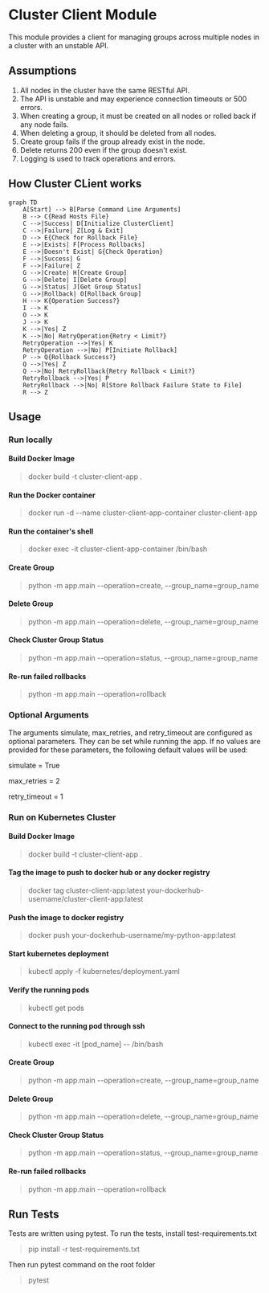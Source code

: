# Cluster Client Module

This module provides a client for managing groups across multiple nodes in a cluster with an unstable API.

## Assumptions

1. All nodes in the cluster have the same RESTful API.
2. The API is unstable and may experience connection timeouts or 500 errors.
3. When creating a group, it must be created on all nodes or rolled back if any node fails.
4. When deleting a group, it should be deleted from all nodes.
5. Create group fails if the group already exist in the node.
6. Delete returns 200 even if the group doesn't exist.
7. Logging is used to track operations and errors.

## How Cluster CLient works

```mermaid
graph TD
    A[Start] --> B[Parse Command Line Arguments]
    B --> C{Read Hosts File}
    C -->|Success| D[Initialize ClusterClient]
    C -->|Failure| Z[Log & Exit]
    D --> E{Check for Rollback File}
    E -->|Exists| F[Process Rollbacks]
    E -->|Doesn't Exist| G{Check Operation}
    F -->|Success| G
    F -->|Failure| Z
    G -->|Create| H[Create Group]
    G -->|Delete| I[Delete Group]
    G -->|Status| J[Get Group Status]
    G -->|Rollback| O[Rollback Group]
    H --> K{Operation Success?}
    I --> K
    O --> K
    J --> K
    K -->|Yes| Z
    K -->|No| RetryOperation{Retry < Limit?}
    RetryOperation -->|Yes| K
    RetryOperation -->|No| P[Initiate Rollback]
    P --> Q{Rollback Success?}
    Q -->|Yes| Z
    Q -->|No| RetryRollback{Retry Rollback < Limit?}
    RetryRollback -->|Yes| P
    RetryRollback -->|No| R[Store Rollback Failure State to File]
    R --> Z
```

## Usage

### Run locally

#### Build Docker Image

> docker build -t cluster-client-app .

#### Run the Docker container

> docker run -d --name cluster-client-app-container cluster-client-app

#### Run the container's shell

> docker exec -it cluster-client-app-container /bin/bash

#### Create Group

> python -m app.main --operation=create, --group_name=group_name

#### Delete Group

> python -m app.main --operation=delete, --group_name=group_name

#### Check Cluster Group Status

> python -m app.main --operation=status, --group_name=group_name

#### Re-run failed rollbacks

> python -m app.main --operation=rollback

### Optional Arguments

The arguments simulate, max_retries, and retry_timeout are configured as optional parameters. They can be set while running the app. If no values are provided for these parameters, the following default values will be used:

simulate = True

max_retries = 2

retry_timeout = 1

### Run on Kubernetes Cluster

#### Build Docker Image

> docker build -t cluster-client-app .

#### Tag the image to push to docker hub or any docker registry

> docker tag cluster-client-app:latest your-dockerhub-username/cluster-client-app:latest

#### Push the image to docker registry

> docker push your-dockerhub-username/my-python-app:latest

#### Start kubernetes deployment

> kubectl apply -f kubernetes/deployment.yaml

#### Verify the running pods

> kubectl get pods

#### Connect to the running pod through ssh

> kubectl exec -it [pod_name] -- /bin/bash

#### Create Group

> python -m app.main --operation=create, --group_name=group_name

#### Delete Group

> python -m app.main --operation=delete, --group_name=group_name

#### Check Cluster Group Status

> python -m app.main --operation=status, --group_name=group_name

#### Re-run failed rollbacks

> python -m app.main --operation=rollback

## Run Tests

Tests are written using pytest.
To run the tests, install test-requirements.txt

> pip install -r test-requirements.txt

Then run pytest command on the root folder

> pytest
